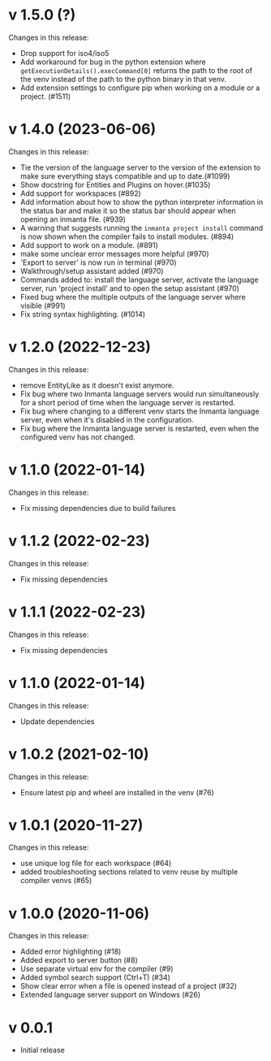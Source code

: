 # v 1.5.0 (?)
Changes in this release:
- Drop support for iso4/iso5
- Add workaround for bug in the python extension where `getExecutionDetails().execCommand[0]` returns the path to the root of the venv instead of the path to the python binary in that venv.
- Add extension settings to configure pip when working on a module or a project. (#1511)

# v 1.4.0 (2023-06-06)
Changes in this release:
- Tie the version of the language server to the version of the extension to make sure everything stays compatible and up to date.(#1099)
- Show docstring for Entities and Plugins on hover.(#1035)
- Add support for workspaces (#892)
- Add information about how to show the python interpreter information in the status bar and make it so the status bar should appear when opening an inmanta file. (#939)
- A warning that suggests running the `inmanta project install` command is now shown when the compiler fails to install modules. (#894)
- Add support to work on a module. (#891)
- make some unclear error messages more helpful (#970)
- 'Export to server' is now run in terminal (#970)
- Walkthrough/setup assistant added (#970)
- Commands added to: install the language server, activate the language server, run 'project install' and to open the setup assistant (#970)
- Fixed bug where the multiple outputs of the language server where visible (#991)
- Fix string syntax highlighting. (#1014)

# v 1.2.0 (2022-12-23)
Changes in this release:
- remove EntityLike as it doesn't exist anymore.
- Fix bug where two Inmanta language servers would run simultaneously for a short period of time when the language server is restarted.
- Fix bug where changing to a different venv starts the Inmanta language server, even when it's disabled in the configuration.
- Fix bug where the Inmanta language server is restarted, even when the configured venv has not changed.

# v 1.1.0 (2022-01-14)
Changes in this release:
- Fix missing dependencies due to build failures

# v 1.1.2 (2022-02-23)
Changes in this release:
- Fix missing dependencies

# v 1.1.1 (2022-02-23)
Changes in this release:
- Fix missing dependencies

# v 1.1.0 (2022-01-14)
Changes in this release:
- Update dependencies

# v 1.0.2 (2021-02-10)
Changes in this release:
- Ensure latest pip and wheel are installed in the venv (#76)

# v 1.0.1 (2020-11-27)
Changes in this release:
- use unique log file for each workspace (#64)
- added troubleshooting sections related to venv reuse by multiple compiler venvs (#65)

# v 1.0.0 (2020-11-06)
Changes in this release:
- Added error highlighting (#18)
- Added export to server button (#8)
- Use separate virtual env for the compiler (#9)
- Added symbol search support (Ctrl+T) (#34)
- Show clear error when a file is opened instead of a project (#32)
- Extended language server support on Windows (#26)

# v 0.0.1
- Initial release
